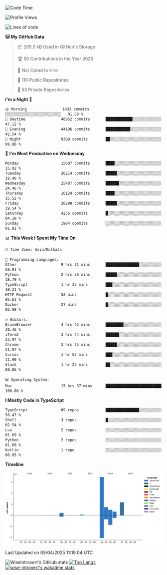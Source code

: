 <!--START_SECTION:waka-->
![Code Time](http://img.shields.io/badge/Code%20Time-2%2C322%20hrs%206%20mins-blue)

![Profile Views](http://img.shields.io/badge/Profile%20Views-1-blue)

![Lines of code](https://img.shields.io/badge/From%20Hello%20World%20I%27ve%20Written-64.7%20million%20lines%20of%20code-blue)

**🐱 My GitHub Data** 

> 📦 205.0 kB Used in GitHub's Storage 
 > 
> 🏆 50 Contributions in the Year 2025
 > 
> 🚫 Not Opted to Hire
 > 
> 📜 110 Public Repositories 
 > 
> 🔑 53 Private Repositories 
 > 
**I'm a Night 🦉** 

```text
🌞 Morning                1433 commits        ░░░░░░░░░░░░░░░░░░░░░░░░░   01.38 % 
🌆 Daytime                48952 commits       ████████████░░░░░░░░░░░░░   47.12 % 
🌃 Evening                44196 commits       ███████████░░░░░░░░░░░░░░   42.54 % 
🌙 Night                  9309 commits        ██░░░░░░░░░░░░░░░░░░░░░░░   08.96 % 
```
📅 **I'm Most Productive on Wednesday** 

```text
Monday                   15607 commits       ████░░░░░░░░░░░░░░░░░░░░░   15.02 % 
Tuesday                  20214 commits       █████░░░░░░░░░░░░░░░░░░░░   19.46 % 
Wednesday                25407 commits       ██████░░░░░░░░░░░░░░░░░░░   24.46 % 
Thursday                 16124 commits       ████░░░░░░░░░░░░░░░░░░░░░   15.52 % 
Friday                   20298 commits       █████░░░░░░░░░░░░░░░░░░░░   19.54 % 
Saturday                 4256 commits        █░░░░░░░░░░░░░░░░░░░░░░░░   04.10 % 
Sunday                   1984 commits        ░░░░░░░░░░░░░░░░░░░░░░░░░   01.91 % 
```


📊 **This Week I Spent My Time On** 

```text
🕑︎ Time Zone: Asia/Kolkata

💬 Programming Languages: 
Other                    9 hrs 21 mins       ███████████████░░░░░░░░░░   59.91 % 
Python                   2 hrs 56 mins       █████░░░░░░░░░░░░░░░░░░░░   18.79 % 
TypeScript               1 hr 35 mins        ███░░░░░░░░░░░░░░░░░░░░░░   10.21 % 
HTTP Request             52 mins             █░░░░░░░░░░░░░░░░░░░░░░░░   05.63 % 
Docker                   27 mins             █░░░░░░░░░░░░░░░░░░░░░░░░   02.98 % 

🔥 Editors: 
BraveBrowser             4 hrs 45 mins       ████████░░░░░░░░░░░░░░░░░   30.46 % 
iTerm2                   3 hrs 44 mins       ██████░░░░░░░░░░░░░░░░░░░   23.97 % 
Chrome                   3 hrs 25 mins       █████░░░░░░░░░░░░░░░░░░░░   21.97 % 
Cursor                   1 hr 52 mins        ███░░░░░░░░░░░░░░░░░░░░░░   11.99 % 
Slack                    1 hr 23 mins        ██░░░░░░░░░░░░░░░░░░░░░░░   08.86 % 

💻 Operating System: 
Mac                      15 hrs 37 mins      █████████████████████████   100.00 % 
```

**I Mostly Code in TypeScript** 

```text
TypeScript               69 repos            ███████████████░░░░░░░░░░   58.47 % 
Shell                    3 repos             █░░░░░░░░░░░░░░░░░░░░░░░░   02.54 % 
Lua                      2 repos             ░░░░░░░░░░░░░░░░░░░░░░░░░   01.69 % 
Python                   2 repos             ░░░░░░░░░░░░░░░░░░░░░░░░░   01.69 % 
Kotlin                   1 repo              ░░░░░░░░░░░░░░░░░░░░░░░░░   00.85 % 
```



**Timeline**

![Lines of Code chart](https://raw.githubusercontent.com/wise-introvert/wise-introvert/master/assets/bar_graph.png)


 Last Updated on 05/04/2025 11:19:04 UTC
<!--END_SECTION:waka-->

![WiseIntrovert's GitHub stats](https://github-readme-stats.vercel.app/api?username=wise-introvert&count_private=true&show_icons=true)
[![Top Langs](https://github-readme-stats.vercel.app/api/top-langs/?username=wise-introvert&langs_count=10)](https://github.com/anuraghazra/github-readme-stats)
[![wise-introvert's wakatime stats](https://github-readme-stats.vercel.app/api/wakatime?username=wiseintrovert)](https://github.com/anuraghazra/github-readme-stats)
